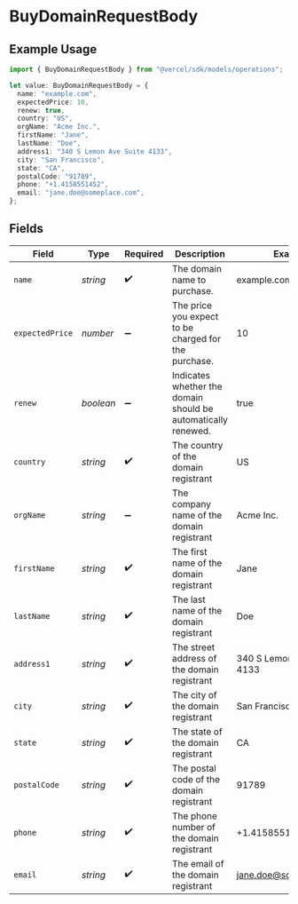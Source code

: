 # BuyDomainRequestBody

## Example Usage

```typescript
import { BuyDomainRequestBody } from "@vercel/sdk/models/operations";

let value: BuyDomainRequestBody = {
  name: "example.com",
  expectedPrice: 10,
  renew: true,
  country: "US",
  orgName: "Acme Inc.",
  firstName: "Jane",
  lastName: "Doe",
  address1: "340 S Lemon Ave Suite 4133",
  city: "San Francisco",
  state: "CA",
  postalCode: "91789",
  phone: "+1.4158551452",
  email: "jane.doe@someplace.com",
};
```

## Fields

| Field                                                         | Type                                                          | Required                                                      | Description                                                   | Example                                                       |
| ------------------------------------------------------------- | ------------------------------------------------------------- | ------------------------------------------------------------- | ------------------------------------------------------------- | ------------------------------------------------------------- |
| `name`                                                        | *string*                                                      | :heavy_check_mark:                                            | The domain name to purchase.                                  | example.com                                                   |
| `expectedPrice`                                               | *number*                                                      | :heavy_minus_sign:                                            | The price you expect to be charged for the purchase.          | 10                                                            |
| `renew`                                                       | *boolean*                                                     | :heavy_minus_sign:                                            | Indicates whether the domain should be automatically renewed. | true                                                          |
| `country`                                                     | *string*                                                      | :heavy_check_mark:                                            | The country of the domain registrant                          | US                                                            |
| `orgName`                                                     | *string*                                                      | :heavy_minus_sign:                                            | The company name of the domain registrant                     | Acme Inc.                                                     |
| `firstName`                                                   | *string*                                                      | :heavy_check_mark:                                            | The first name of the domain registrant                       | Jane                                                          |
| `lastName`                                                    | *string*                                                      | :heavy_check_mark:                                            | The last name of the domain registrant                        | Doe                                                           |
| `address1`                                                    | *string*                                                      | :heavy_check_mark:                                            | The street address of the domain registrant                   | 340 S Lemon Ave Suite 4133                                    |
| `city`                                                        | *string*                                                      | :heavy_check_mark:                                            | The city of the domain registrant                             | San Francisco                                                 |
| `state`                                                       | *string*                                                      | :heavy_check_mark:                                            | The state of the domain registrant                            | CA                                                            |
| `postalCode`                                                  | *string*                                                      | :heavy_check_mark:                                            | The postal code of the domain registrant                      | 91789                                                         |
| `phone`                                                       | *string*                                                      | :heavy_check_mark:                                            | The phone number of the domain registrant                     | +1.4158551452                                                 |
| `email`                                                       | *string*                                                      | :heavy_check_mark:                                            | The email of the domain registrant                            | jane.doe@someplace.com                                        |